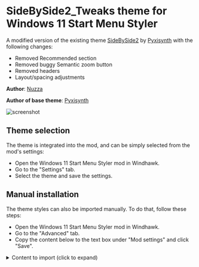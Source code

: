 # SideBySide2_Tweaks theme for Windows 11 Start Menu Styler

A modified version of the existing theme [SideBySide2](https://github.com/ramensoftware/windows-11-start-menu-styling-guide/tree/main/Themes/SideBySide2) by [Pyxisynth](https://github.com/dreamsynth) with the following changes:
- Removed Recommended section
- Removed buggy Semantic zoom button
- Removed headers
- Layout/spacing adjustments

**Author**: [Nuzza](https://github.com/Nuzza)

**Author of base theme**: [Pyxisynth](https://github.com/dreamsynth)

![screenshot](https://github.com/user-attachments/assets/e9fe86d1-721c-4ca4-9186-a838a1a96374)

## Theme selection

The theme is integrated into the mod, and can be simply selected from the mod's
settings:

* Open the Windows 11 Start Menu Styler mod in Windhawk.
* Go to the "Settings" tab.
* Select the theme and save the settings.

## Manual installation

The theme styles can also be imported manually. To do that, follow these steps:

* Open the Windows 11 Start Menu Styler mod in Windhawk.
* Go to the "Advanced" tab.
* Copy the content below to the text box under "Mod settings" and click "Save".

<details>
<summary>Content to import (click to expand)</summary>

```json
{
  "resourceVariables[0].variableKey": "",
  "resourceVariables[0].value": "",

  "controlStyles[0].target": "StartDocked.StartSizingFrame",
  "controlStyles[0].styles[0]": "MinWidth=776",
  "controlStyles[0].styles[1]": "MaxWidth=776",

  "controlStyles[1].target": "StartDocked.SearchBoxToggleButton#StartMenuSearchBox",
  "controlStyles[1].styles[0]": "Margin=23,1,23,14",

  "controlStyles[2].target": "Windows.UI.Xaml.Controls.Grid#AllAppsRoot",
  "controlStyles[2].styles[0]": "Visibility=Visible",
  "controlStyles[2].styles[1]": "Width=340",
  "controlStyles[2].styles[2]": "Transform3D:=<CompositeTransform3D TranslateX=\"-1070\" />",

  "controlStyles[3].target": "Windows.UI.Xaml.Controls.Grid#AllAppsPaneHeader",
  "controlStyles[3].styles[0]": "Margin=97,0,0,0",
  "controlStyles[3].styles[1]": "Visibility=Collapsed",

  "controlStyles[4].target": "Windows.UI.Xaml.Controls.Button#CloseAllAppsButton",
  "controlStyles[4].styles[0]": "Visibility=1",

  "controlStyles[5].target": "Windows.UI.Xaml.Controls.Button#ShowAllAppsButton",
  "controlStyles[5].styles[0]": "Visibility=1",

  "controlStyles[6].target": "StartDocked.AllAppsGridListView#AppsList",
  "controlStyles[6].styles[0]": "Padding=48,3,-36,16",

  "controlStyles[7].target": "Windows.UI.Xaml.Controls.Grid#UndockedRoot",
  "controlStyles[7].styles[0]": "Visibility=Visible",
  "controlStyles[7].styles[1]": "Width=510",
  "controlStyles[7].styles[2]": "MinHeight=585",
  "controlStyles[7].styles[3]": "Margin=264,0,0,0",

  "controlStyles[8].target": "StartMenu.PinnedList#StartMenuPinnedList > Windows.UI.Xaml.Controls.Grid#Root",
  "controlStyles[8].styles[0]": "Padding=0,0,0,0",
  "controlStyles[8].styles[1]": "Margin=0,-80,0,0",

  "controlStyles[9].target": "Windows.UI.Xaml.Controls.TextBlock#PinnedListHeaderText",
  "controlStyles[9].styles[0]": "Margin=-32,0,32,0",
  "controlStyles[9].styles[1]": "Visibility=Collapsed",

  "controlStyles[10].target": "Windows.UI.Xaml.Controls.Grid#ShowMoreSuggestions",
  "controlStyles[10].styles[0]": "Visibility=Collapsed",

  "controlStyles[11].target": "Windows.UI.Xaml.Controls.Grid#TopLevelSuggestionsContainer",
  "controlStyles[11].styles[0]": "Visibility=Collapsed",

  "controlStyles[12].target": "Windows.UI.Xaml.Controls.Grid#TopLevelSuggestionsListHeader",
  "controlStyles[12].styles[0]": "Margin=31,-3,12,0",
  "controlStyles[12].styles[1]": "Visibility=Collapsed",

  "controlStyles[13].target": "Windows.UI.Xaml.Controls.Grid#NoTopLevelSuggestionsText",
  "controlStyles[13].styles[0]": "Margin=31,0,63,0",
  "controlStyles[13].styles[1]": "Visibility=Collapsed",

  "controlStyles[14].target": "StartDocked.NavigationPaneView#NavigationPane",
  "controlStyles[14].styles[0]": "FlowDirection=1",
  "controlStyles[14].styles[1]": "Margin=10,0,10,0",

  "controlStyles[15].target": "StartDocked.PowerOptionsView#PowerButton",
  "controlStyles[15].styles[0]": "FlowDirection=0",

  "controlStyles[16].target": "Windows.UI.Xaml.Controls.ItemsStackPanel > Windows.UI.Xaml.Controls.ListViewItem",
  "controlStyles[16].styles[0]": "FlowDirection=0",

  "controlStyles[17].target": "StartDocked.LauncherFrame > Windows.UI.Xaml.Controls.Grid#RootGrid > Windows.UI.Xaml.Controls.Grid#RootContent > Windows.UI.Xaml.Controls.Grid#MainContent > Windows.UI.Xaml.Controls.Grid#InnerContent > Windows.UI.Xaml.Shapes.Rectangle",
  "controlStyles[17].styles[0]": "Margin=67,7,0,21",

  "controlStyles[18].target": "Windows.UI.Xaml.Controls.FlyoutPresenter",
  "controlStyles[18].styles[0]": "Margin=-265,-12,0,0"
}
```
</details>
